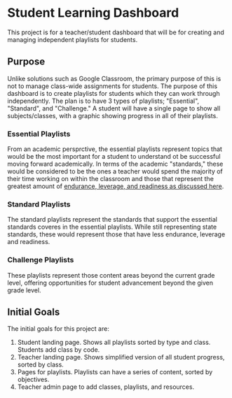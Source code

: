 # Student Learning Dashboard
This project is for a teacher/student dashboard that will be for creating and managing independent playlists for students.

## Purpose
Unlike solutions such as Google Classroom, the primary purpose of this is not to manage class-wide assignments for students. The purpose of this dashboard is to create playlists for students which they can work through independently.  The plan is to have 3 types of playlists; "Essential", "Standard", and "Challenge."  A student will have a single page to show all subjects/classes, with a graphic showing progress in all of their playlists.

### Essential Playlists
From an academic persprctive, the essential playlists represent topics that would be the most important for a student to understand ot be successful moving forward academically. In terms of the academic "standards," these would be considered to be the ones a teacher would spend the majority of their time working on within the classroom and those that represent the greatest amount of [endurance, leverage, and readiness as discussed here](https://www.allthingsplc.info/files/uploads/identifying-essential-standards-presentation.pdf).

### Standard Playlists
The standard playlists represent the standards that support the essential standards coveres in the essential playlists. While still representing state standards, these would represent those that have less endurance, leverage and readiness.

### Challenge Playlists
These playlists represent those content areas beyond the current grade level, offering opportunities for student advancement beyond the given grade level.

## Initial Goals
The initial goals for this project are:
  1. Student landing page. Shows all playlists sorted by type and class. Students add class by code.
  2. Teacher landing page. Shows simplified version of all student progress, sorted by class.
  3. Pages for playlists.  Playlists can have a series of content, sorted by objectives.
  4. Teacher admin page to add classes, playlists, and resources.
